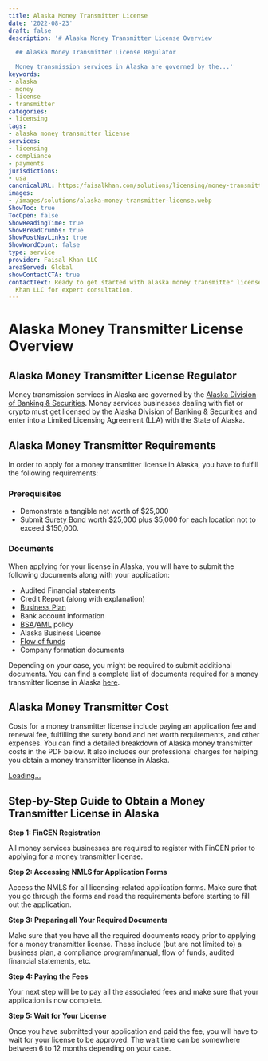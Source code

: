```yaml
---
title: Alaska Money Transmitter License
date: '2022-08-23'
draft: false
description: '# Alaska Money Transmitter License Overview

  ## Alaska Money Transmitter License Regulator

  Money transmission services in Alaska are governed by the...'
keywords:
- alaska
- money
- license
- transmitter
categories:
- licensing
tags:
- alaska money transmitter license
services:
- licensing
- compliance
- payments
jurisdictions:
- usa
canonicalURL: https:/faisalkhan.com/solutions/licensing/money-transmitter-license-mtl/alaska-money-transmitter-license/
images:
- /images/solutions/alaska-money-transmitter-license.webp
ShowToc: true
TocOpen: false
ShowReadingTime: true
ShowBreadCrumbs: true
ShowPostNavLinks: true
ShowWordCount: false
type: service
provider: Faisal Khan LLC
areaServed: Global
showContactCTA: true
contactText: Ready to get started with alaska money transmitter license? Contact Faisal
  Khan LLC for expert consultation.
---
```


# Alaska Money Transmitter License Overview

## Alaska Money Transmitter License Regulator

Money transmission services in Alaska are governed by the [Alaska Division of Banking & Securities](https://www.commerce.alaska.gov/web/dbs/ConsumerFinance/MoneyServiceBusinesses.aspx). Money services businesses dealing with fiat or crypto must get licensed by the Alaska Division of Banking & Securities and enter into a Limited Licensing Agreement (LLA) with the State of Alaska.

## Alaska Money Transmitter Requirements

In order to apply for a money transmitter license in Alaska, you have to fulfill the following requirements:

### Prerequisites

  * Demonstrate a tangible net worth of $25,000
  * Submit [Surety Bond](https://faisalkhan.com/knowledge-hub/resources-and-references/surety-bond/) worth $25,000 plus $5,000 for each location not to exceed $150,000.

### Documents

When applying for your license in Alaska, you will have to submit the following documents along with your application:

  * Audited Financial statements
  * Credit Report (along with explanation)
  * [Business Plan](https://faisalkhan.com/knowledge-hub/resources-and-references/business-plan/)
  * Bank account information
  * [BSA](https://faisalkhan.com/knowledge-hub/resources-and-references/bank-secrecy-act/)/[AML](https://faisalkhan.com/solutions/risk-and-compliance/anti-money-laundering-aml/) policy
  * Alaska Business License
  * [Flow of funds](https://faisalkhan.com/solutions/risk-and-compliance/flow-of-funds-fof/)
  * Company formation documents

Depending on your case, you might be required to submit additional documents. You can find a complete list of documents required for a money transmitter license in Alaska [here](https://faisalkhan.com/documents-required-for-money-transmitter-license/).

## Alaska Money Transmitter Cost

Costs for a money transmitter license include paying an application fee and renewal fee, fulfilling the surety bond and net worth requirements, and other expenses. You can find a detailed breakdown of Alaska money transmitter costs in the PDF below. It also includes our professional charges for helping you obtain a money transmitter license in Alaska.

[Loading...](https://fkhan.gumroad.com/l/alaska-money-transmitter-license-cost)

## Step-by-Step Guide to Obtain a Money Transmitter License in Alaska

**Step 1: FinCEN Registration**

All money services businesses are required to register with FinCEN prior to applying for a money transmitter license.

**Step 2: Accessing NMLS for Application Forms**

Access the NMLS for all licensing-related application forms. Make sure that you go through the forms and read the requirements before starting to fill out the application.

**Step 3:** **Preparing all Your Required Documents**

Make sure that you have all the required documents ready prior to applying for a money transmitter license. These include (but are not limited to) a business plan, a compliance program/manual, flow of funds, audited financial statements, etc.

**Step 4: Paying the Fees**

Your next step will be to pay all the associated fees and make sure that your application is now complete.

**Step 5: Wait for Your License**

Once you have submitted your application and paid the fee, you will have to wait for your license to be approved. The wait time can be somewhere between 6 to 12 months depending on your case.